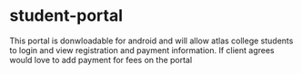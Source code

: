 # student-portal 
This portal is donwloadable for android and will allow atlas college students to login and view registration and payment information. If client agrees would love to add
payment for fees on the portal
